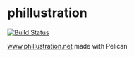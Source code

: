 # phillustration 
[![Build Status](https://travis-ci.org/HandyCodeJob/phillustration.svg?branch=master)](https://travis-ci.org/HandyCodeJob/phillustration)

www.phillustration.net made with Pelican


